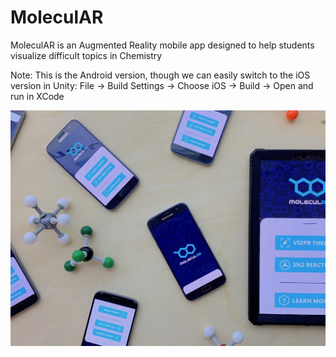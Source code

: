 # MoleculAR



MoleculAR is an Augmented Reality mobile app designed to help students visualize difficult topics in Chemistry


Note: This is the Android version, though we can easily switch to the iOS version in Unity: 
  File -> Build Settings -> Choose iOS -> Build -> Open and run in XCode
  
  ![](Assets/Pics/IMG_1371.jpg.jpeg)

